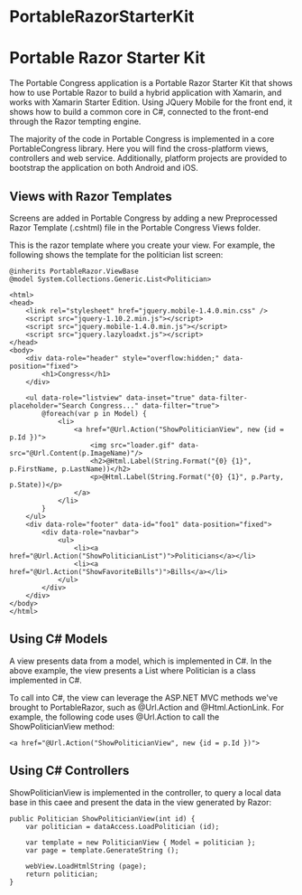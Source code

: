 PortableRazorStarterKit
=======================

# Portable Razor Starter Kit

The Portable Congress application is a Portable Razor Starter Kit that shows how to use Portable Razor to build a hybrid application with Xamarin, and works with Xamarin Starter Edition. Using JQuery Mobile for the front end, it shows how to build a common core in C#, connected to the front-end through the Razor tempting engine.

The majority of the code in Portable Congress is implemented in a core PortableCongress library. Here you will find the cross-platform views, controllers and web service. Additionally, platform projects are provided to bootstrap the application on both Android and iOS.

## Views with Razor Templates

Screens are added in Portable Congress by adding a new Preprocessed Razor Template (.cshtml) file in the Portable Congress Views folder. 

This is the razor template where you create your view. For example, the following shows the template for the politician list screen:

	@inherits PortableRazor.ViewBase
	@model System.Collections.Generic.List<Politician>

	<html>
	<head>
		<link rel="stylesheet" href="jquery.mobile-1.4.0.min.css" />
		<script src="jquery-1.10.2.min.js"></script>
		<script src="jquery.mobile-1.4.0.min.js"></script>
		<script src="jquery.lazyloadxt.js"></script>
	</head>
	<body>
		<div data-role="header" style="overflow:hidden;" data-position="fixed">
	    	<h1>Congress</h1>
	    </div>
	
		<ul data-role="listview" data-inset="true" data-filter-placeholder="Search Congress..." data-filter="true">
			@foreach(var p in Model) {
				<li>
					<a href="@Url.Action("ShowPoliticianView", new {id = p.Id })">
						<img src="loader.gif" data-src="@Url.Content(p.ImageName)"/>
	    				<h2>@Html.Label(String.Format("{0} {1}", p.FirstName, p.LastName))</h2>
	    				<p>@Html.Label(String.Format("{0} {1}", p.Party, p.State))</p>
					</a>
				</li>
			}
		</ul>
		<div data-role="footer" data-id="foo1" data-position="fixed">
			<div data-role="navbar">
				<ul>
					<li><a href="@Url.Action("ShowPoliticianList")">Politicians</a></li>
					<li><a href="@Url.Action("ShowFavoriteBills")">Bills</a></li>
				</ul>
			</div>
		</div>
	</body>
	</html>

## Using C# Models
A view presents data from a model, which is implemented in C#. In the above example, the view presents a List<Politician> where Politician is a class implemented in C#. 

To call into C#, the view can leverage the ASP.NET MVC methods we've brought to PortableRazor, such as @Url.Action and @Html.ActionLink. For example, the following code uses @Url.Action to call the ShowPoliticianView method:

	<a href="@Url.Action("ShowPoliticianView", new {id = p.Id })">

## Using C# Controllers
ShowPoliticianView is implemented in the controller, to query a local data base in this caee and present the data in the view generated by Razor:

	public Politician ShowPoliticianView(int id) {
		var politician = dataAccess.LoadPolitician (id);
	
		var template = new PoliticianView { Model = politician };
		var page = template.GenerateString ();
	
		webView.LoadHtmlString (page);
		return politician;
	}





